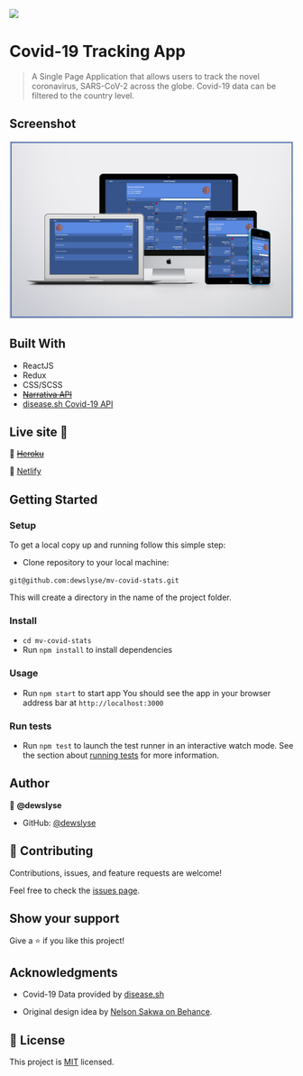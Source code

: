 ![](https://img.shields.io/badge/Microverse-blueviolet)

# Covid-19 Tracking App

> A Single Page Application that allows users to track the novel coronavirus, SARS-CoV-2 across the globe. Covid-19 data can be filtered to the country level.


## Screenshot

<img src="./screenshot.png"> 


## Built With

- ReactJS
- Redux
- CSS/SCSS
- ~~[Narrativa API](https://www.narrativa.com/narrativa-covid-19-tracking-project-will-no-longer-be-available/)~~
- [disease.sh Covid-19 API](https://disease.sh/)


## Live site 🚀

🔗 ~~[Heroku](https://mv-covid-stats.herokuapp.com/)~~

🔗 [Netlify](https://covid-dewslyse.netlify.app/)


## Getting Started

### Setup

To get a local copy up and running follow this simple step:

- Clone repository to your local machine: 

`git@github.com:dewslyse/mv-covid-stats.git`

This will create a directory in the name of the project folder.

### Install

- `cd mv-covid-stats`
- Run `npm install` to install dependencies

### Usage

- Run `npm start` to start app
You should see the app in your browser address bar at `http://localhost:3000`

### Run tests
- Run `npm test` to launch the test runner in an interactive watch mode.
See the section about [running tests](https://facebook.github.io/create-react-app/docs/running-tests) for more information.

## Author

👤 **@dewslyse**

- GitHub: [@dewslyse](https://github.com/dewslyse)

## 🤝 Contributing

Contributions, issues, and feature requests are welcome!

Feel free to check the [issues page](../../issues/).

## Show your support

Give a ⭐️ if you like this project!

## Acknowledgments

- Covid-19 Data provided by [disease.sh](https://disease.sh/)

- Original design idea by [Nelson Sakwa on Behance](https://www.behance.net/sakwadesignstudio).


## 📝 License

This project is [MIT](./LICENSE) licensed.
